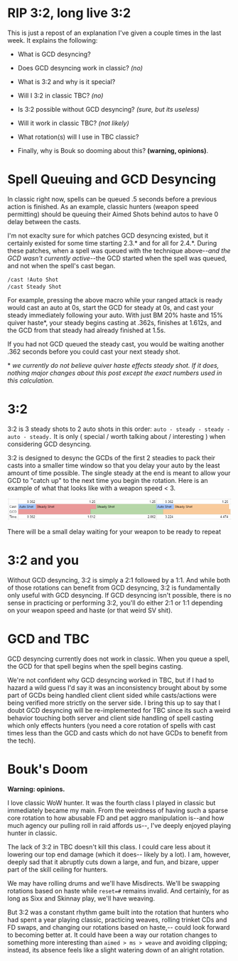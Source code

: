 # RIP 3:2, long live 3:2

This is just a repost of an explanation I've given a couple times in the last week.  It explains the following:

- What is GCD desyncing?
- Does GCD desyncing work in classic? _(no)_

- What is 3:2 and why is it special?
- Will I 3:2 in classic TBC? _(no)_

- Is 3:2 possible without GCD desyncing? _(sure, but its useless)_

- Will it work in classic TBC? _(not likely)_
- What rotation(s) will I use in TBC classic?

- Finally, why is Bouk so dooming about this? **(warning, opinions)**.


# Spell Queuing and GCD Desyncing

In classic right now, spells can be queued .5 seconds before a previous action is finished.  As an example, classic hunters (weapon speed permitting) should be queuing their Aimed Shots behind autos to have 0 delay between the casts.

I'm not exaclty sure for which patches GCD desyncing existed, but it certainly existed for some time starting 2.3.* and for all for 2.4.*.  During these patches, when a spell was queued with the technique above--_and the GCD wasn't currently active_--the GCD started when the spell was queued, and not when the spell's cast began.  

```
/cast !Auto Shot
/cast Steady Shot
```

For example, pressing the above macro while your ranged attack is ready would cast an auto at 0s, start the GCD for steady at 0s, and cast your steady immediately following your auto.  With just BM 20% haste and 15% quiver haste\*, your steady begins casting at .362s, finishes at 1.612s, and the GCD from that steady had already finished at 1.5s.

If you had not GCD queued the steady cast, you would be waiting another .362 seconds before you could cast your next steady shot.

\* _we currently do not believe quiver haste effects steady shot.  If it does, nothing major changes about this post except the exact numbers used in this calculation._


# 3:2

3:2 is 3 steady shots to 2 auto shots in this order: `auto - steady - steady - auto - steady.`  It is only ( special / worth talking about / interesting ) when considering GCD desyncing.

3:2 is designed to desync the GCDs of the first 2 steadies to pack their casts into a smaller time window so that you delay your auto by the least amount of time possible.  The single steady at the end is meant to allow your GCD to "catch up" to the next time you begin the rotation.  Here is an example of what that looks like with a weapon speed < 3.  

![](./threetwo.png)

There will be a small delay waiting for your weapon to be ready to repeat

# 3:2 and you

Without GCD desyncing, 3:2 is simply a 2:1 followed by a 1:1.  And while both of those rotations can benefit from GCD desyncing, 3:2 is fundamentally only useful with GCD desyncing.  If GCD desyncing isn't possible, there is no sense in practicing or performing 3:2, you'll do either 2:1 or 1:1 depending on your weapon speed and haste (or that weird SV shit).

# GCD and TBC

GCD desyncing currently does not work in classic.  When you queue a spell, the GCD for that spell begins when the spell begins casting.  

We're not confident why GCD desyncing worked in TBC, but if I had to hazard a wild guess I'd say it was an inconsistency brought about by some part of GCDs being handled client client sided while casts/actions were being verified more strictly on the server side.  I bring this up to say that I doubt GCD desyncing will be re-implemented for TBC since its such a weird behavior touching both server and client side handling of spell casting which only effects hunters (you need a core rotation of spells with cast times less than the GCD and casts which do not have GCDs to benefit from the tech).

# Bouk's Doom

**Warning: opinions.**

I love classic WoW hunter.  It was the fourth class I played in classic but immediately became my main.  From the weirdness of having such a sparse core rotation to how abusable FD and pet aggro manipulation is--and how much agency our pulling roll in raid affords us--, I've deeply enjoyed playing hunter in classic.

The lack of 3:2 in TBC doesn't kill this class.  I could care less about it lowering our top end damage (which it does-- likely by a lot). I am, however, deeply sad that it abruptly cuts down a large, and fun, and bizare, upper part of the skill ceiling for hunters.

We may have rolling drums and we'll have Misdirects.  We'll be swapping rotations based on haste while `reset=#` remains invalid.  And certainly, for as long as Sixx and Skinnay play, we'll have weaving.

But 3:2 was a constant rhythm game built into the rotation that hunters who had spent a year playing classic, practicing weaves, rolling trinket CDs and FD swaps, and changing our rotations based on haste,-- could look forward to becoming better at.  It could have been a way our rotation changes to something more interesting than `aimed > ms > weave` and avoiding clipping; instead, its absence feels like a slight watering down of an alright rotation.